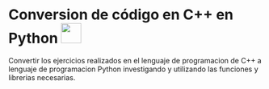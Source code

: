 # Conversion de código en C++ en Python <img height="40" src="https://raw.githubusercontent.com/vilcajoal/vilcajoal/master/assets/py.svg"> &nbsp; &nbsp;
Convertir los ejercicios realizados en el lenguaje de programacion de C++ a lenguaje de
programacion Python investigando y utilizando las funciones y librerias necesarias.
